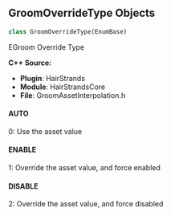 ## GroomOverrideType Objects

```python
class GroomOverrideType(EnumBase)
```

EGroom Override Type

**C++ Source:**

- **Plugin**: HairStrands
- **Module**: HairStrandsCore
- **File**: GroomAssetInterpolation.h

<a id="unreal.GroomOverrideType.AUTO"></a>

#### AUTO

0: Use the asset value

<a id="unreal.GroomOverrideType.ENABLE"></a>

#### ENABLE

1: Override the asset value, and force enabled

<a id="unreal.GroomOverrideType.DISABLE"></a>

#### DISABLE

2: Override the asset value, and force disabled

<a id="unreal.GroomGuideType"></a>
